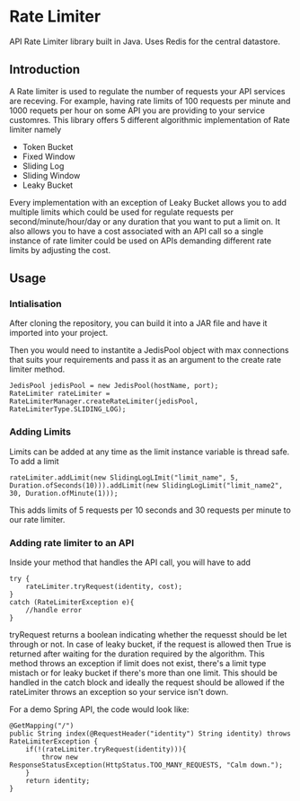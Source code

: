 # Rate Limiter
API Rate Limiter library built in Java. Uses Redis for the central datastore.

## Introduction
A Rate limiter is used to regulate the number of requests your API services are receving. For example, having rate limits of 100 requests per minute and 1000 requets per hour on some API you are providing to your service customres. This library offers 5 different algorithmic implementation of Rate limiter namely
- Token Bucket
- Fixed Window
- Sliding Log
- Sliding Window
- Leaky Bucket

Every implementation with an exception of Leaky Bucket allows you to add multiple limits which could be used for regulate requests per second/minute/hour/day or any duration that you want to put a limit on. It also allows you to have a cost associated with an API call so a single instance of rate limiter could be used on APIs demanding different rate limits by adjusting the cost.

## Usage

### Intialisation
After cloning the repository, you can build it into a JAR file and have it imported into your project. 

Then you would need to instantite a JedisPool object with max connections that suits your requirements and pass it as an argument to the create rate limiter method.

```
JedisPool jedisPool = new JedisPool(hostName, port);
RateLimiter rateLimiter = RateLimiterManager.createRateLimiter(jedisPool, RateLimiterType.SLIDING_LOG);
```

### Adding Limits

Limits can be added at any time as the limit instance variable is thread safe. To add a limit

```
rateLimiter.addLimit(new SlidingLogLImit("limit_name", 5, Duration.ofSeconds(10))).addLimit(new SlidingLogLimit("limit_name2", 30, Duration.ofMinute(1)));
```

This adds limits of 5 requests per 10 seconds and 30 requests per minute to our rate limiter.

### Adding rate limiter to an API

Inside your method that handles the API call, you will have to add

```
try {
    rateLimiter.tryRequest(identity, cost);
}
catch (RateLimiterException e){
    //handle error
}
```

tryRequest returns a boolean indicating whether the requesst should be let through or not. In case of leaky bucket, if the request is allowed then True is returned after waiting for the duration required by the algorithm. This method throws an exception if limit does not exist, there's a limit type mistach or for leaky bucket if there's more than one limit. This should be handled in the catch block and ideally the request should be allowed if the rateLimiter throws an exception so your service isn't down.

For a demo Spring API, the code would look like:

```
@GetMapping("/")
public String index(@RequestHeader("identity") String identity) throws RateLimiterException {
    if(!(rateLimiter.tryRequest(identity))){
        throw new ResponseStatusException(HttpStatus.TOO_MANY_REQUESTS, "Calm down.");
    }
    return identity;
}
```

